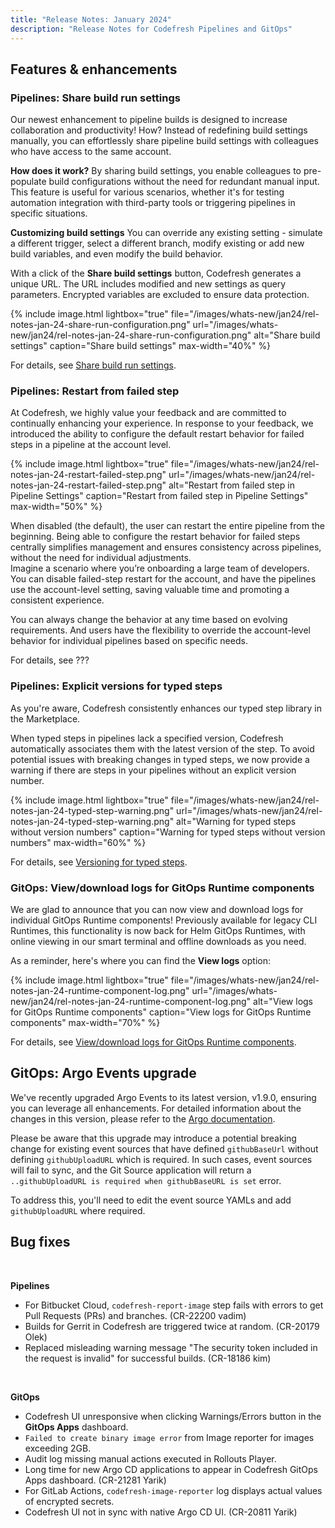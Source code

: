 ```yaml
---
title: "Release Notes: January 2024"
description: "Release Notes for Codefresh Pipelines and GitOps"
---
```


## Features & enhancements


### Pipelines: Share build run settings
Our newest enhancement to pipeline builds is designed to increase collaboration and productivity! How? Instead of redefining build settings manually, you can effortlessly share pipeline build settings with colleagues who have access to the same account.

**How does it work?**
By sharing build settings, you enable colleagues to pre-populate build configurations without the need for redundant manual input. This feature is useful for various scenarios, whether it's for testing automation integration with third-party tools or triggering pipelines in specific situations.

**Customizing build settings**
You can override any existing setting - simulate a different trigger, select a different branch, modify existing or add new build variables, and even modify the build behavior.

With a click of the **Share build settings** button, Codefresh generates a unique URL. The URL includes modified and new settings as query parameters. Encrypted variables are excluded to ensure data protection. 

   {% include 
	image.html 
	lightbox="true" 
	file="/images/whats-new/jan24/rel-notes-jan-24-share-run-configuration.png" 
	url="/images/whats-new/jan24/rel-notes-jan-24-share-run-configuration.png" 
	alt="Share build settings" 
	caption="Share build settings"
  max-width="40%" 
%}

For details, see [Share build run settings]({{site.baseurl}}/docs/pipelines/run-pipeline/#share-build-run-settings).

### Pipelines: Restart from failed step 
At Codefresh, we highly value your feedback and are committed to continually enhancing your experience. In response to your feedback, we introduced the ability to configure the default restart behavior for failed steps in a pipeline at the account level. 

   {% include 
	image.html 
	lightbox="true" 
	file="/images/whats-new/jan24/rel-notes-jan-24-restart-failed-step.png" 
	url="/images/whats-new/jan24/rel-notes-jan-24-restart-failed-step.png" 
	alt="Restart from failed step in Pipeline Settings" 
	caption="Restart from failed step in Pipeline Settings"
  max-width="50%" 
%}

When disabled (the default), the user can restart the entire pipeline from the beginning.
Being able to configure the restart behavior for failed steps centrally simplifies management and ensures consistency across pipelines, without the need for individual adjustments.   
Imagine a scenario where you’re onboarding a large team of developers. You can disable failed-step restart for the account, and have the pipelines use the account-level setting, saving valuable time and promoting a consistent experience.  

You can always change the behavior at any time based on evolving requirements.
And users have the flexibility to override the account-level behavior for individual pipelines based on specific needs.

For details, see ???


### Pipelines: Explicit versions for typed steps
As you're aware, Codefresh consistently enhances our typed step library in the Marketplace.

When typed steps in pipelines lack a specified version, Codefresh automatically associates them with the latest version of the step. To avoid potential issues with breaking changes in typed steps, we now provide a warning if there are steps in your pipelines without an explicit version number.

{% include 
	image.html 
	lightbox="true" 
	file="/images/whats-new/jan24/rel-notes-jan-24-typed-step-warning.png" 
	url="/images/whats-new/jan24/rel-notes-jan-24-typed-step-warning.png" 
	alt="Warning for typed steps without version numbers" 
	caption="Warning for typed steps without version numbers"
  max-width="60%" 
%}

For details, see [Versioning for typed steps]({{site.baseurl}}/docs/pipelines/steps/#versioning-for-typed-steps).

### GitOps: View/download logs for GitOps Runtime components
We are glad to announce that you can now view and download logs for individual GitOps Runtime components!
Previously available for legacy CLI Runtimes, this functionality is now back for Helm GitOps Runtimes, with online viewing in our smart terminal and offline downloads as you need.

As a reminder, here's where you can find the **View logs** option:

   {% include 
	image.html 
	lightbox="true" 
	file="/images/whats-new/jan24/rel-notes-jan-24-runtime-component-log.png" 
	url="/images/whats-new/jan24/rel-notes-jan-24-runtime-component-log.png" 
	alt="View logs for GitOps Runtime components" 
	caption="View logs for GitOps Runtime components"
  max-width="70%" 
%}

For details, see [View/download logs for GitOps Runtime components]({{site.baseurl}}/docs/installation/gitops/monitor-manage-runtimes/#viewdownload-logs-for-runtime-components).

## GitOps: Argo Events upgrade
We've recently upgraded Argo Events to its latest version, v1.9.0, ensuring you can leverage all enhancements. For detailed information about the changes in this version, please refer to the [Argo documentation](https://github.com/argoproj/argo-events/releases).

Please be aware that this upgrade may introduce a potential breaking change for existing event sources that have defined `githubBaseUrl` without defining `githubUploadURL` which is required. In such cases, event sources will fail to sync, and the Git Source application will return a `..githubUploadURL is required when githubBaseURL is set` error.

To address this, you'll need to edit the event source YAMLs and add `githubUploadURL` where required.
 

## Bug fixes

<br>

**Pipelines**  
* For Bitbucket Cloud, `codefresh-report-image` step fails with errors to get Pull Requests (PRs) and branches. (CR-22200 vadim)
* Builds for Gerrit in Codefresh are triggered twice at random. (CR-20179 Olek)
* Replaced misleading warning message "The security token included in the request is invalid" for successful builds. (CR-18186 kim)

<!--- * Notifications not send for builds triggered by Cron timers. (CR-3927 Franscisco) -->

<br>

**GitOps**  

* Codefresh UI unresponsive when clicking Warnings/Errors button in the **GitOps Apps** dashboard.
* `Failed to create binary image error` from Image reporter for images exceeding 2GB.
* Audit log missing manual actions executed in Rollouts Player.
* Long time for new Argo CD applications to appear in Codefresh GitOps Apps dashboard. (CR-21281 Yarik)
* For GitLab Actions, `codefresh-image-reporter` log displays actual values of encrypted secrets.
* Codefresh UI not in sync with native Argo CD UI. (CR-20811 Yarik)


